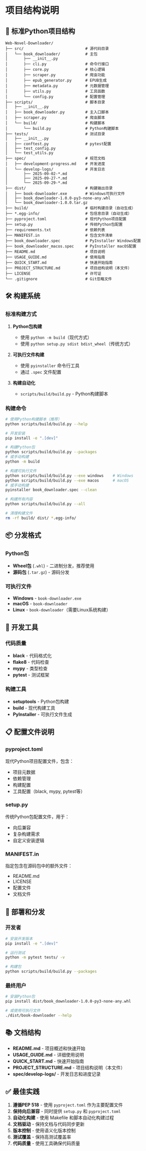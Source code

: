 # 项目结构说明

## 📁 标准Python项目结构

```
Web-Novel-Downloader/
├── src/                           # 源代码目录
│   └── book_downloader/           # 主包
│       ├── __init__.py
│       ├── cli.py                 # 命令行接口
│       ├── core.py                # 核心逻辑
│       ├── scraper.py             # 爬虫功能
│       ├── epub_generator.py      # EPUB生成
│       ├── metadata.py            # 元数据管理
│       ├── utils.py               # 工具函数
│       └── config.py              # 配置管理
├── scripts/                       # 脚本目录
│   ├── __init__.py
│   ├── book_downloader.py         # 主入口脚本
│   ├── scraper.py                 # 爬虫脚本
│   └── build/                     # 构建脚本
│       └── build.py               # Python构建脚本
├── tests/                         # 测试目录
│   ├── __init__.py
│   ├── conftest.py                # pytest配置
│   ├── test_config.py
│   └── test_utils.py
├── spec/                          # 规范文档
│   ├── development-progress.md    # 开发进度
│   └── develop-logs/              # 开发日志
│       ├── 2025-09-02-*.md
│       ├── 2025-09-27-*.md
│       └── 2025-09-29-*.md
├── dist/                          # 构建输出目录
│   ├── book-downloader.exe        # Windows可执行文件
│   ├── book_downloader-1.0.0-py3-none-any.whl
│   └── book_downloader-1.0.0.tar.gz
├── build/                         # 临时构建目录（自动生成）
├── *.egg-info/                    # 包信息目录（自动生成）
├── pyproject.toml                 # 现代Python项目配置
├── setup.py                       # 传统Python包配置
├── requirements.txt               # 依赖列表
├── MANIFEST.in                    # 包含文件清单
├── book_downloader.spec           # PyInstaller Windows配置
├── book_downloader_macos.spec     # PyInstaller macOS配置
├── README.md                      # 项目说明
├── USAGE_GUIDE.md                 # 使用指南
├── QUICK_START.md                 # 快速开始指南
├── PROJECT_STRUCTURE.md           # 项目结构说明（本文件）
├── LICENSE                        # 许可证
└── .gitignore                     # Git忽略文件
```

## 🛠️ 构建系统

### 标准构建方式

1. **Python包构建**
   - 使用 `python -m build`（现代方式）
   - 使用 `python setup.py sdist bdist_wheel`（传统方式）

2. **可执行文件构建**
   - 使用 `pyinstaller` 命令行工具
   - 通过 `.spec` 文件配置

3. **构建自动化**
   - `scripts/build/build.py` - Python构建脚本

### 构建命令

```bash
# 使用Python构建脚本（推荐）
python scripts/build/build.py --help

# 开发安装
pip install -e ".[dev]"

# 构建Python包
python scripts/build/build.py --packages
# 或手动构建
python -m build

# 构建可执行文件
python scripts/build/build.py --exe windows    # Windows
python scripts/build/build.py --exe macos      # macOS
# 或手动构建
pyinstaller book_downloader.spec --clean

# 构建所有内容
python scripts/build/build.py --all

# 清理构建文件
rm -rf build/ dist/ *.egg-info/
```

## 📦 分发格式

### Python包
- **Wheel包** (`.whl`) - 二进制分发，推荐使用
- **源码包** (`.tar.gz`) - 源码分发

### 可执行文件
- **Windows** - `book-downloader.exe`
- **macOS** - `book-downloader`
- **Linux** - `book-downloader`（需要Linux系统构建）

## 🔧 开发工具

### 代码质量
- **black** - 代码格式化
- **flake8** - 代码检查
- **mypy** - 类型检查
- **pytest** - 测试框架

### 构建工具
- **setuptools** - Python包构建
- **build** - 现代构建工具
- **PyInstaller** - 可执行文件生成

## 📋 配置文件说明

### pyproject.toml
现代Python项目配置文件，包含：
- 项目元数据
- 依赖管理
- 构建配置
- 工具配置（black, mypy, pytest等）

### setup.py
传统Python包配置文件，用于：
- 向后兼容
- 复杂构建需求
- 自定义安装逻辑

### MANIFEST.in
指定包含在源码包中的额外文件：
- README.md
- LICENSE
- 配置文件
- 文档文件

## 🚀 部署和分发

### 开发者
```bash
# 安装开发版本
pip install -e ".[dev]"

# 运行测试
python -m pytest tests/ -v

# 构建包
python scripts/build/build.py --packages
```

### 最终用户
```bash
# 安装Python包
pip install dist/book_downloader-1.0.0-py3-none-any.whl

# 或使用可执行文件
./dist/book-downloader --help
```

## 📚 文档结构

- **README.md** - 项目概述和快速开始
- **USAGE_GUIDE.md** - 详细使用说明
- **QUICK_START.md** - 快速开始指南
- **PROJECT_STRUCTURE.md** - 项目结构说明（本文件）
- **spec/develop-logs/** - 开发日志和进度记录

## ✅ 最佳实践

1. **遵循PEP 518** - 使用 `pyproject.toml` 作为主要配置文件
2. **保持向后兼容** - 同时提供 `setup.py` 和 `pyproject.toml`
3. **自动化构建** - 使用 Makefile 和脚本自动化构建过程
4. **文档驱动** - 保持文档与代码同步更新
5. **版本控制** - 使用语义化版本控制
6. **测试覆盖** - 保持高测试覆盖率
7. **代码质量** - 使用工具确保代码质量
